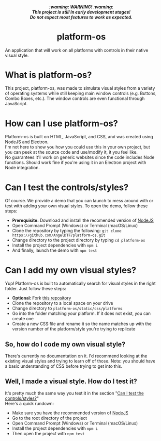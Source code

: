 <h5 align="center">:warning: WARNING! :warning:<br>This project is still in early development stages!<br>Do not expect most features to work as expected.</h5>
<h1 align="center">platform-os</h1>
 An application that will work on all platforms with controls in their native visual style.

# What is platform-os?
This project, platform-os, was made to simulate visual styles from a variety of operating systems while still keeping main window controls (e.g. Buttons, Combo Boxes, etc.). The window controls are even functional through JavaScript.

# How can I use platform-os?
Platform-os is built on HTML, JavaScript, and CSS, and was created using NodeJS and Electron.<br>
I'm not here to show you how you could use this in your own project, but you can peek at the source code and use/modify it, it you feel like.<br>
No guarantees it'll work on generic websites since the code includes Node functions. Should work fine if you're using it in an Electron project with Node integration.

# Can I test the controls/styles?
Of course. We provide a demo that you can launch to mess around with or test with adding your own visual styles. To open the demo, follow these steps:
- **Prerequisite:** Download and install the recomended version of [NodeJS](https://nodejs.org)
- Open Command Prompt (Windows) or Terminal (macOS/Linux)
- Clone the repository by typing the following: `git clone https://github.com/AngelDTF/platform-os.git`
- Change directory to the project directory by typing `cd platform-os`
- Install the project dependencies with `npm i`
- And finally, launch the demo with `npm test`

# Can I add my own visual styles?
Yup! Platform-os is built to automatically search for visual styles in the right folder. Just follow these steps:
- **Optional:** Fork [this repository](https://github.com/AngelDTF/platform-os)
- Clone the repository to a local space on your drive
- Change directory to `platform-os/static/css/platforms`
- Go into the folder matching your platform. If it does not exist, you can create one
- Create a new CSS file and rename it so the name matches up with the version number of the platform/style you're trying to replicate
## So, how do I code my own visual style?
There's currently no documentation on it. I'd recommend looking at the existing visual styles and trying to learn off of those. Note: you should have a basic understanding of CSS before trying to get into this.
## Well, I made a visual style. How do I test it?
It's pretty much the same way you test it in the section "[Can I test the controls/styles?](https://github.com/AngelDTF/platform-os#can-i-test-the-controls-styles)"<br>
Here's a quick rundown:
- Make sure you have the recommended version of [NodeJS](https://nodejs.org)
- Go to the root directory of the project
- Open Command Prompt (Windows) or Terminal (macOS/Linux)
- Install the project dependencies with `npm i`
- Then open the project with `npm test`